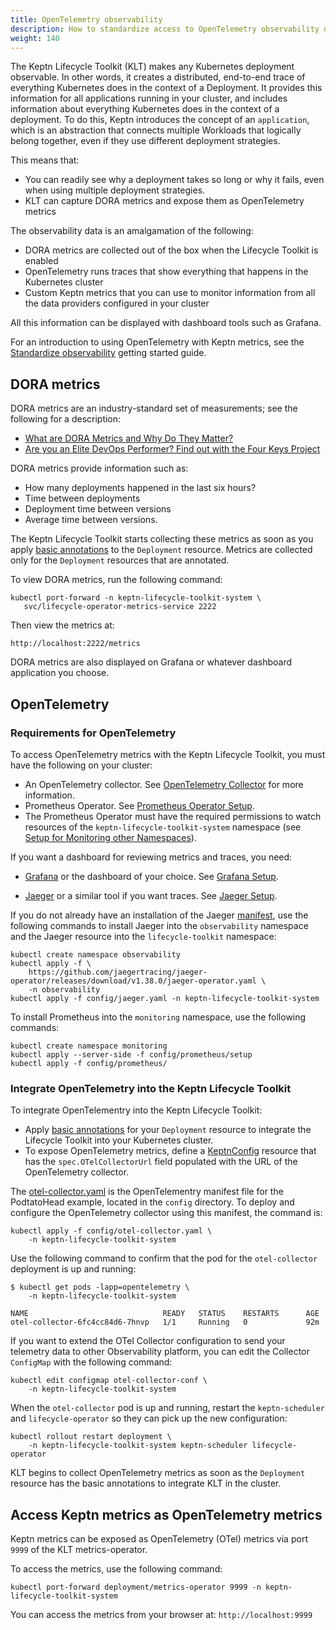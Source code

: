 ```yaml
---
title: OpenTelemetry observability
description: How to standardize access to OpenTelemetry observability data
weight: 140
---
```



The Keptn Lifecycle Toolkit (KLT) makes any Kubernetes deployment observable.
In other words, it creates a distributed, end-to-end trace
of everything Kubernetes does in the context of a Deployment.
It provides this information
for all applications running in your cluster,
and includes information about
everything Kubernetes does in the context of a deployment.
To do this,
Keptn introduces the concept of an `application`,
which is an abstraction that connects multiple
Workloads that logically belong together,
even if they use different deployment strategies.

This means that:

- You can readily see why a deployment takes so long
  or why it fails, even when using multiple deployment strategies.
- KLT can capture DORA metrics and expose them as OpenTelemetry metrics

The observability data is an amalgamation of the following:

- DORA metrics are collected out of the box
  when the Lifecycle Toolkit is enabled
- OpenTelemetry runs traces that show
  everything that happens in the Kubernetes cluster
- Custom Keptn metrics that you can use to monitor
  information from all the data providers configured in your cluster

All this information can be displayed with dashboard tools
such as Grafana.

For an introduction to using OpenTelemetry with Keptn metrics, see the
[Standardize observability](../getting-started/observability)
getting started guide.

## DORA metrics

DORA metrics are an industry-standard set of measurements;
see the following for a description:

- [What are DORA Metrics and Why Do They Matter?](https://codeclimate.com/blog/dora-metrics)
- [Are you an Elite DevOps Performer?
   Find out with the Four Keys Project](https://cloud.google.com/blog/products/devops-sre/using-the-four-keys-to-measure-your-devops-performance)

DORA metrics provide information such as:

- How many deployments happened in the last six hours?
- Time between deployments
- Deployment time between versions
- Average time between versions.

The Keptn Lifecycle Toolkit starts collecting these metrics
as soon as you apply
[basic annotations](integrate/#basic-annotations)
to the `Deployment` resource.
Metrics are collected only for the `Deployment` resources
that are annotated.

To view DORA metrics, run the following command:

```shell
kubectl port-forward -n keptn-lifecycle-toolkit-system \
   svc/lifecycle-operator-metrics-service 2222
```

Then view the metrics at:

```shell
http://localhost:2222/metrics
```

DORA metrics are also displayed on Grafana
or whatever dashboard application you choose.

## OpenTelemetry

### Requirements for OpenTelemetry

To access OpenTelemetry metrics with the Keptn Lifecycle Toolkit,
you must have the following on your cluster:

- An OpenTelemetry collector.
  See
  [OpenTelemetry Collector](https://opentelemetry.io/docs/collector/)
  for more information.
- Prometheus Operator.
  See [Prometheus Operator Setup](https://github.com/prometheus-operator/kube-prometheus/blob/main/docs/customizing.md).
- The Prometheus Operator must have the required permissions
  to watch resources of the `keptn-lifecycle-toolkit-system` namespace (see
  [Setup for Monitoring other Namespaces](https://prometheus-operator.dev/docs/kube/monitoring-other-namespaces/)).

If you want a dashboard for reviewing metrics and traces,
you need:

- [Grafana](https://grafana.com/)
  or the dashboard of your choice.
   See
  [Grafana Setup](https://grafana.com/docs/grafana/latest/setup-grafana/).

- [Jaeger](https://jaegertracing.io)
  or a similar tool if you want traces.
   See
  [Jaeger Setup](https://github.com/jaegertracing/jaeger-operator).

If you do not already have an installation of the Jaeger
[manifest](https://github.com/jaegertracing/jaeger-operator/releases/download/v1.38.0/jaeger-operator.yaml),
use the following commands to
install Jaeger into the `observability` namespace
and the Jaeger resource into the `lifecycle-toolkit` namespace:

```shell
kubectl create namespace observability
kubectl apply -f \
    https://github.com/jaegertracing/jaeger-operator/releases/download/v1.38.0/jaeger-operator.yaml \
    -n observability
kubectl apply -f config/jaeger.yaml -n keptn-lifecycle-toolkit-system
```

To install Prometheus into the `monitoring` namespace,
use the following commands:

```shell
kubectl create namespace monitoring
kubectl apply --server-side -f config/prometheus/setup
kubectl apply -f config/prometheus/
```

### Integrate OpenTelemetry into the Keptn Lifecycle Toolkit

To integrate OpenTelementry into the Keptn Lifecycle Toolkit:

- Apply
  [basic annotations](../implementing/integrate/#basic-annotations)
  for your `Deployment` resource
  to integrate the Lifecycle Toolkit into your Kubernetes cluster.
- To expose OpenTelemetry metrics,
  define a [KeptnConfig](../yaml-crd-ref/config.md) resource
  that has the `spec.OTelCollectorUrl` field populated
  with the URL of the OpenTelemetry collector.

The
[otel-collector.yaml](https://github.com/keptn/lifecycle-toolkit/blob/main/examples/support/observability/config/otel-collector.yaml)
is the OpenTelementry manifest file for the PodtatoHead example,
located in the `config` directory.
To deploy and configure the OpenTelemetry collector
using this manifest, the command is:

```shell
kubectl apply -f config/otel-collector.yaml \
    -n keptn-lifecycle-toolkit-system
```

Use the following command to confirm that the pod
for the `otel-collector` deployment is up and running:

```shell
$ kubectl get pods -lapp=opentelemetry \
    -n keptn-lifecycle-toolkit-system

NAME                              READY   STATUS    RESTARTS      AGE
otel-collector-6fc4cc84d6-7hnvp   1/1     Running   0             92m
```

If you want to extend the OTel Collector configuration
to send your telemetry data to other Observability platform,
you can edit the Collector `ConfigMap` with the following command:

```shell
kubectl edit configmap otel-collector-conf \
    -n keptn-lifecycle-toolkit-system
```

When the `otel-collector` pod is up and running,
restart the `keptn-scheduler` and `lifecycle-operator`
so they can pick up the new configuration:

```shell
kubectl rollout restart deployment \
    -n keptn-lifecycle-toolkit-system keptn-scheduler lifecycle-operator
```

KLT begins to collect OpenTelemetry metrics
as soon as the `Deployment` resource
has the basic annotations to integrate KLT in the cluster.

## Access Keptn metrics as OpenTelemetry metrics

Keptn metrics can be exposed as OpenTelemetry (OTel) metrics
via port `9999` of the KLT metrics-operator.

To access the metrics, use the following command:

```shell
kubectl port-forward deployment/metrics-operator 9999 -n keptn-lifecycle-toolkit-system
```

You can access the metrics from your browser at: `http://localhost:9999`
